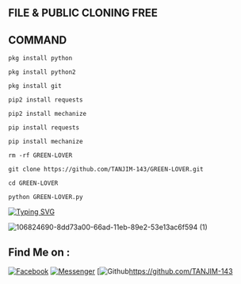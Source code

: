 ## FILE & PUBLIC CLONING FREE
## COMMAND
`pkg install python`

`pkg install python2`

`pkg install git`

`pip2 install requests`

`pip2 install mechanize`

`pip install requests`

`pip install mechanize`

`rm -rf GREEN-LOVER`

`git clone https://github.com/TANJIM-143/GREEN-LOVER.git`

`cd GREEN-LOVER`

`python GREEN-LOVER.py`

[![Typing SVG](https://readme-typing-svg.herokuapp.com?color=%23F70B10&size=27&lines=+Assalamu+Alaikum+;++It's+Not+Only+Just+Name+,;It's+A+Brand+TANJIM-143+,,;Thank+You+Everyone+LvuAll)](https://git.io/typing-svg)

![106824690-8dd73a00-66ad-11eb-89e2-53e13ac6f594 (1)](https://user-images.githubusercontent.com/79738922/150628863-e161ecb3-06fe-4656-be20-9122ed533309.gif)

## Find Me on :

[![Facebook](https://img.shields.io/badge/Facebook-green?style=for-the-badge&logo=facebook)](https://fb.com/t.tanjim143)
[![Messenger](https://img.shields.io/badge/Chat-Messenger-blue?style=for-the-badge&logo=messenger)](https://m.me/t.tanjim143)
[![Github](https://img.shields.io/badge/Github-TANJIM-143green?style=for-the-badge&logo=github)https://github.com/TANJIM-143
